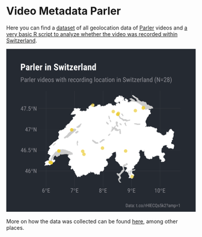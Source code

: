 # Video Metadata Parler
Here you can find a [dataset](https://github.com/zumbov2/parler-video-metadata/blob/main/parler_vids_geolocation_time.csv) of all geolocation data of [Parler](https://en.wikipedia.org/wiki/Parler) videos and [a very basic R script to analyze whether the video was recorded within Switzerland](https://github.com/zumbov2/parler-video-metadata/blob/main/parler_data.R).

<img src="https://github.com/zumbov2/parler-video-metadata/blob/main/parler_ch.png" width="600">  

More on how the data was collected can be found [here](https://www.vice.com/en/article/n7vqew/the-hacker-who-archived-parler-explains-how-she-did-it-and-what-comes-next), among other places.
